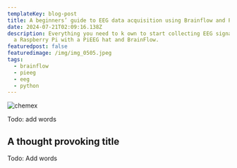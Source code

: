 ```yaml
---
templateKey: blog-post
title: A beginners’ guide to EEG data acquisition using Brainflow and PiEEG
date: 2024-07-21T02:09:16.138Z
description: Everything you need to k own to start collecting EEG signals using
  a Raspberry Pi with a PiEEG hat and BrainFlow.
featuredpost: false
featuredimage: /img/img_0505.jpeg
tags:
  - brainflow
  - pieeg
  - eeg
  - python
---
```

![chemex](/img/img_0505.jpeg)

Todo: add words

## A thought provoking title

Todo: Add words